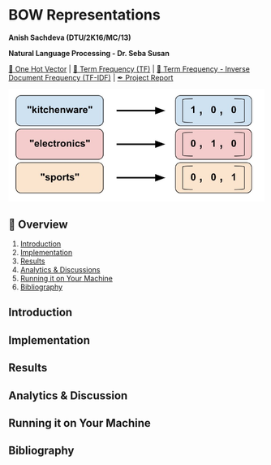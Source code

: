# BOW Representations
__Anish Sachdeva (DTU/2K16/MC/13)__

__Natural Language Processing - Dr. Seba Susan__

[📕 One Hot Vector]() | 
[📕 Term Frequency (TF)]() | 
[📕 Term Frequency - Inverse Document Frequency (TF-IDF)]() | 
[✒ Project Report]()

![project-image](assets/booster.jpg)

## 📖 Overview
1. [Introduction](#introduction)
1. [Implementation](#implementation)
1. [Results](#results)
1. [Analytics & Discussions](#analytics--discussion)
1. [Running it on Your Machine](#running-it-on-your-machine)
1. [Bibliography](#bibliography)

## Introduction
## Implementation
## Results
## Analytics & Discussion  
## Running it on Your Machine
## Bibliography
